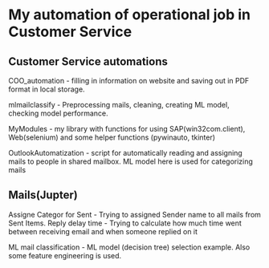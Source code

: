 # My automation of operational job in Customer Service

## Customer Service automations

COO_automation - filling in information on website and saving out in PDF format in local storage.


mlmailclassify - Preprocessing mails, cleaning, creating ML model, checking model performance. 

MyModules - my library with functions for using SAP(win32com.client), Web(selenium) and some helper functions (pywinauto, tkinter)

OutlookAutomatization - script for automatically reading and assigning mails to people in shared mailbox. ML model here is used for categorizing mails

## Mails(Jupter)

Assigne Categor for Sent - Trying to assigned Sender name to all mails from Sent Items. 
Reply delay time - Trying to calculate how much time went between receiving email and when someone replied on it

ML mail classification - ML model (decision tree) selection example. Also some feature engineering is used. 


